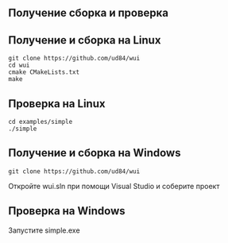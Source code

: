 ## Получение сборка и проверка

## Получение и сборка на Linux
    git clone https://github.com/ud84/wui
    cd wui
    cmake CMakeLists.txt
    make

## Проверка на Linux
    cd examples/simple
    ./simple

## Получение и сборка на Windows
    git clone https://github.com/ud84/wui
  
Откройте wui.sln при помощи Visual Studio и соберите проект

## Проверка на Windows
Запустите 
    simple.exe
